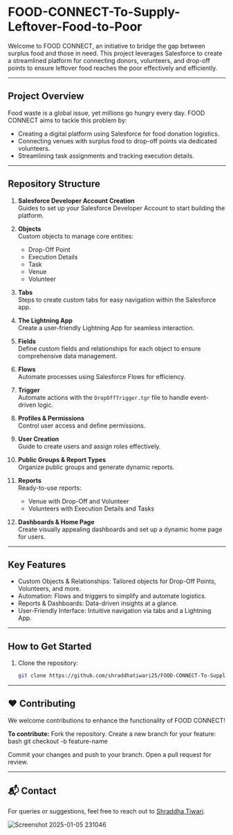 # FOOD-CONNECT-To-Supply-Leftover-Food-to-Poor  

Welcome to FOOD CONNECT, an initiative to bridge the gap between surplus food and those in need. This project leverages Salesforce to create a streamlined platform for connecting donors, volunteers, and drop-off points to ensure leftover food reaches the poor effectively and efficiently.  

---

## Project Overview  

Food waste is a global issue, yet millions go hungry every day. FOOD CONNECT aims to tackle this problem by:  
- Creating a digital platform using Salesforce for food donation logistics.  
- Connecting venues with surplus food to drop-off points via dedicated volunteers.  
- Streamlining task assignments and tracking execution details.  

---

## Repository Structure  

1. **Salesforce Developer Account Creation**  
   Guides to set up your Salesforce Developer Account to start building the platform.  

2. **Objects**  
   Custom objects to manage core entities:  
   - Drop-Off Point  
   - Execution Details  
   - Task  
   - Venue  
   - Volunteer  

3. **Tabs**  
   Steps to create custom tabs for easy navigation within the Salesforce app.  

4. **The Lightning App**  
   Create a user-friendly Lightning App for seamless interaction.  

5. **Fields**  
   Define custom fields and relationships for each object to ensure comprehensive data management.  

6. **Flows**  
   Automate processes using Salesforce Flows for efficiency.  

7. **Trigger**  
   Automate actions with the `DropOffTrigger.tgr` file to handle event-driven logic.  

8. **Profiles & Permissions**  
   Control user access and define permissions.  

9. **User Creation**  
   Guide to create users and assign roles effectively.  

10. **Public Groups & Report Types**  
    Organize public groups and generate dynamic reports.  

11. **Reports**  
    Ready-to-use reports:  
    - Venue with Drop-Off and Volunteer  
    - Volunteers with Execution Details and Tasks  

12. **Dashboards & Home Page**  
    Create visually appealing dashboards and set up a dynamic home page for users.  

---

## Key Features  

- Custom Objects & Relationships: Tailored objects for Drop-Off Points, Volunteers, and more.  
- Automation: Flows and triggers to simplify and automate logistics.  
- Reports & Dashboards: Data-driven insights at a glance.  
- User-Friendly Interface: Intuitive navigation via tabs and a Lightning App.  

---

## How to Get Started  

1. Clone the repository:  
   ```bash
   git clone https://github.com/shraddhatiwari25/FOOD-CONNECT-To-Supply-Leftover-Food-to-Poor.git

   
---   


## ❤️ Contributing
We welcome contributions to enhance the functionality of FOOD CONNECT! 

**To contribute:** Fork the repository.
Create a new branch for your feature:
bash
git checkout -b feature-name  

Commit your changes and push to your branch.
Open a pull request for review.

---

## 📬 Contact
For queries or suggestions, feel free to reach out to [Shraddha Tiwari](https://github.com/shraddhatiwari25).

![Screenshot 2025-01-05 231046](https://github.com/user-attachments/assets/0a741a1d-30bd-41cf-b3bf-e26d0530f060)
